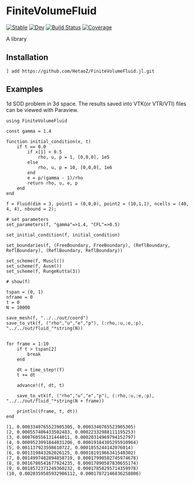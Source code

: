 # FiniteVolumeFluid

[![Stable](https://img.shields.io/badge/docs-stable-blue.svg)](https://HetaoZ.github.io/FiniteVolumeFluid.jl/stable)
[![Dev](https://img.shields.io/badge/docs-dev-blue.svg)](https://HetaoZ.github.io/FiniteVolumeFluid.jl/dev)
[![Build Status](https://github.com/HetaoZ/FiniteVolumeFluid.jl/actions/workflows/CI.yml/badge.svg?branch=main)](https://github.com/HetaoZ/FiniteVolumeFluid.jl/actions/workflows/CI.yml?query=branch%3Amain)
[![Coverage](https://codecov.io/gh/HetaoZ/FiniteVolumeFluid.jl/branch/main/graph/badge.svg)](https://codecov.io/gh/HetaoZ/FiniteVolumeFluid.jl)

A library

## Installation

```
] add https://github.com/HetaoZ/FiniteVolumeFluid.jl.git
```

## Examples
1d SOD problem in 3d space. The results saved into VTK(or VTR/VTI) files can be viewed with Paraview.

```
using FiniteVolumeFluid

const gamma = 1.4

function initial_condition(x, t)
    if t == 0.0
        if x[1] < 0.5
            rho, u, p = 1, [0,0,0], 1e5
        else
            rho, u, p = 10, [0,0,0], 1e6
        end
        e = p/(gamma - 1)/rho
        return rho, u, e, p
    end
end

f = Fluid(dim = 3, point1 = (0,0,0), point2 = (10,1,1), ncells = (40, 4, 4), nbound = 2);

# set parameters
set_parameters(f, "gamma"=>1.4, "CFL"=>0.5)

set_initial_condition(f, initial_condition)

set_boundaries(f, (FreeBoundary, FreeBoundary), (ReflBoundary, ReflBoundary), (ReflBoundary, ReflBoundary))

set_scheme(f, Muscl())
set_scheme(f, Ausm())
set_scheme(f, RungeKutta(3))

# show(f)

tspan = (0, 1)
nframe = 0
t = 0
N = 10000

save_mesh(f, "../../out/coord")
save_to_vtk(f, ("rho","u","e","p"), (:rho,:u,:e,:p), "../../out/fluid_"*string(N))


for frame = 1:10
    if t > tspan[2]
        break
    end
    
    dt = time_step!(f)
    t += dt

    advance!(f, dt, t)

    save_to_vtk(f, ("rho","u","e","p"), (:rho,:u,:e,:p), "../../out/fluid_"*string(N + frame))

    println((frame, t, dt))
end

(1, 0.0003340765523905305, 0.0003340765523905305)
(2, 0.000557406433502483, 0.00022332988111195253)
(3, 0.000760556131444011, 0.00020314969794152797)
(4, 0.0009523991844031206, 0.00019184305295910964)
(5, 0.001137923598610722, 0.0001855244142076014)
(6, 0.001319843262026125, 0.00018191966341540302)
(7, 0.0014997482894858719, 0.00017990502745974678)
(8, 0.0016786541677924235, 0.00017890587830655174)
(9, 0.0018572371249360232, 0.00017858295714359978)
(10, 0.0020359585932986112, 0.00017872146836258806)


```
